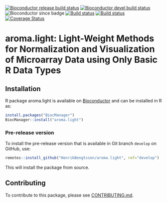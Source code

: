 

<div id="badges"><!-- pkgdown markup -->
<a href="https://bioconductor.org/checkResults/release/bioc-LATEST/aroma.light/"><img border="0" src="https://bioconductor.org/shields/build/release/bioc/aroma.light.svg" alt="Bioconductor release build status"/></a> <a href="https://bioconductor.org/checkResults/devel/bioc-LATEST/aroma.light/"><img border="0" src="https://bioconductor.org/shields/build/devel/bioc/aroma.light.svg" alt="Bioconductor devel build status"/></a> <img border="0" src="https://bioconductor.org/shields/years-in-bioc/aroma.light.svg" alt="Bioconductor since badge"/> <a href="https://github.com/HenrikBengtsson/aroma.light/actions?query=workflow%3AR-CMD-check"><img border="0" src="https://github.com/HenrikBengtsson/aroma.light/workflows/R-CMD-check/badge.svg?branch=develop" alt="Build status"/></a>  <a href="https://ci.appveyor.com/project/HenrikBengtsson/aroma-light"><img border="0" src="https://ci.appveyor.com/api/projects/status/github/HenrikBengtsson/aroma.light?svg=true" alt="Build status"/></a> <a href="https://codecov.io/gh/HenrikBengtsson/aroma.light"><img border="0" src="https://codecov.io/gh/HenrikBengtsson/aroma.light/branch/develop/graph/badge.svg" alt="Coverage Status"/></a> 
</div>

# aroma.light: Light-Weight Methods for Normalization and Visualization of Microarray Data using Only Basic R Data Types 


## Installation
R package aroma.light is available on [Bioconductor](https://www.bioconductor.org/packages/devel/bioc/html/aroma.light.html) and can be installed in R as:

```r
install.packages("BiocManager")
BiocManager::install("aroma.light")
```


### Pre-release version

To install the pre-release version that is available in Git branch `develop` on GitHub, use:
```r
remotes::install_github("HenrikBengtsson/aroma.light", ref="develop")
```
This will install the package from source.  

<!-- pkgdown-drop-below -->


## Contributing

To contribute to this package, please see [CONTRIBUTING.md](CONTRIBUTING.md).

